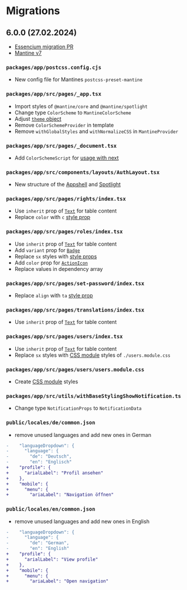 # Migrations

## 6.0.0 (27.02.2024)
 
- [Essencium migration PR](https://github.com/Frachtwerk/essencium-frontend/pull/496/files#top)
- [Mantine v7](https://mantine.dev/changelog/7-0-0/)

### `packages/app/postcss.config.cjs`

- New config file for Mantines `postcss-preset-mantine`

### `packages/app/src/pages/_app.tsx`

- Import styles of `@mantine/core` and `@mantine/spotlight`
- Change type `ColorScheme` to `MantineColorScheme`
- Adjust [`theme` object](https://mantine.dev/theming/theme-object/)
- Remove `ColorSchemeProvider` in template
- Remove `withGlobalStyles` and `withNormalizeCSS` in `MantineProvider`

### `packages/app/src/pages/_document.tsx`

- Add `ColorSchemeScript` for [usage with next](https://mantine.dev/guides/next/)

### `packages/app/src/components/layouts/AuthLayout.tsx`

- New structure of the [Appshell](https://mantine.dev/core/app-shell/) and [Spotlight](https://mantine.dev/x/spotlight/)

### `packages/app/src/pages/rights/index.tsx`

- Use `inherit` prop of [`Text`](https://mantine.dev/core/text/) for table content
- Replace `color` with `c` [style prop](https://mantine.dev/styles/style-props/)

### `packages/app/src/pages/roles/index.tsx`

- Use `inherit` prop of [`Text`](https://mantine.dev/core/text/) for table content
- Add `variant` prop for [`Badge`](https://mantine.dev/core/badge/)
- Replace `sx` styles with [style props](https://mantine.dev/styles/style-props/)
- Add `color` prop for [`ActionIcon`](https://mantine.dev/core/action-icon/)
- Replace values in dependency array

### `packages/app/src/pages/set-password/index.tsx`

- Replace `align` with `ta` [style prop](https://mantine.dev/styles/style-props/)

### `packages/app/src/pages/translations/index.tsx`

- Use `inherit` prop of [`Text`](https://mantine.dev/core/text/) for table content

### `packages/app/src/pages/users/index.tsx`

- Use `inherit` prop of [`Text`](https://mantine.dev/core/text/) for table content
- Replace `sx` styles with [CSS module](https://mantine.dev/styles/css-modules/) styles of `./users.module.css`

### `packages/app/src/pages/users/users.module.css`

- Create [CSS module](https://mantine.dev/styles/css-modules/) styles

### `packages/app/src/utils/withBaseStylingShowNotification.ts`

- Change type `NotificationProps` to `NotificationData`

### `public/locales/de/common.json`

- remove unused languages and add new ones in German

```diff
-    "languageDropdown": {
-      "language": {
-        "de": "Deutsch",
-        "en": "Englisch"
+    "profile": {
+      "arialLabel": "Profil ansehen"
+    },
+    "mobile": {
+      "menu": {
+        "ariaLabel": "Navigation öffnen"
```

### `public/locales/en/common.json`

- remove unused languages and add new ones in English

```diff
-    "languageDropdown": {
-      "language": {
-        "de": "German",
-        "en": "English"
+    "profile": {
+      "arialLabel": "View profile"
+    },
+    "mobile": {
+      "menu": {
+        "ariaLabel": "Open navigation"
```
